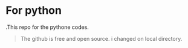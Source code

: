 # For python
.This repo for the pythone codes.
> The github is free and open source.
> i changed on local directory.
